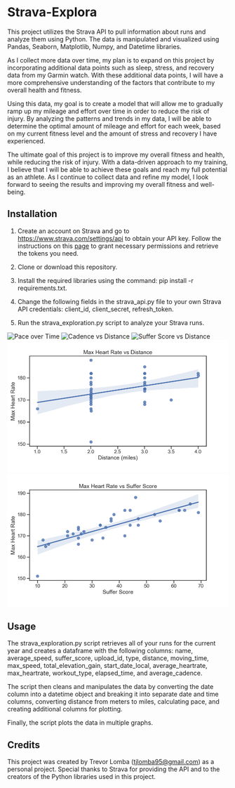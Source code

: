 # Strava-Explora

This project utilizes the Strava API to pull information about runs and analyze them using Python. The data is manipulated and visualized using Pandas, Seaborn, Matplotlib, Numpy, and Datetime libraries.

As I collect more data over time, my plan is to expand on this project by incorporating additional data points such as sleep, stress, and recovery data from my Garmin watch. With these additional data points, I will have a more comprehensive understanding of the factors that contribute to my overall health and fitness.

Using this data, my goal is to create a model that will allow me to gradually ramp up my mileage and effort over time in order to reduce the risk of injury. By analyzing the patterns and trends in my data, I will be able to determine the optimal amount of mileage and effort for each week, based on my current fitness level and the amount of stress and recovery I have experienced.

The ultimate goal of this project is to improve my overall fitness and health, while reducing the risk of injury. With a data-driven approach to my training, I believe that I will be able to achieve these goals and reach my full potential as an athlete. As I continue to collect data and refine my model, I look forward to seeing the results and improving my overall fitness and well-being.

## Installation

1. Create an account on Strava and go to https://www.strava.com/settings/api to obtain your API key. Follow the instructions on this [page](https://www.youtube.com/watch?v=sgscChKfGyg) to grant necessary permissions and retrieve the tokens you need.


2. Clone or download this repository.

3. Install the required libraries using the command: pip install -r requirements.txt.

4. Change the following fields in the strava_api.py file to your own Strava API credentials: client_id, client_secret, refresh_token.

5. Run the strava_exploration.py script to analyze your Strava runs.

![Pace over Time](https://user-images.githubusercontent.com/76894056/229618444-fc8c422b-0e5b-4373-a410-9640b5534326.png)
![Cadence vs Distance](https://user-images.githubusercontent.com/76894056/229618498-8ade7bf4-42f7-47f2-8801-825fdb7c695e.png)
![Suffer Score vs Distance](https://user-images.githubusercontent.com/76894056/229618544-219f5bb3-98d8-45df-97b6-0e03e4b96a2c.png)
![Max HR vs Distance.png](https://github.com/trevorlomba/Strava-Explora/blob/main/visualizations/4.3.23%20Max%20HR%20vs%20Distance.png?raw=true)
![Max HR vs Suffer Score.png](https://github.com/trevorlomba/Strava-Explora/blob/main/visualizations/4.3.23%20Max%20HR%20vs%20Suffer%20Score.png?raw=true)
    
## Usage

The strava_exploration.py script retrieves all of your runs for the current year and creates a dataframe with the following columns: name, average_speed, suffer_score, upload_id, type, distance, moving_time, max_speed, total_elevation_gain, start_date_local, average_heartrate, max_heartrate, workout_type, elapsed_time, and average_cadence.

The script then cleans and manipulates the data by converting the date column into a datetime object and breaking it into separate date and time columns, converting distance from meters to miles, calculating pace, and creating additional columns for plotting.

Finally, the script plots the data in multiple graphs.


## Credits

This project was created by Trevor Lomba (tjlomba95@gmail.com) as a personal project. Special thanks to Strava for providing the API and to the creators of the Python libraries used in this project.
